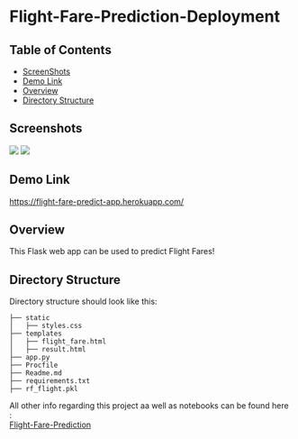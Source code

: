 # Flight-Fare-Prediction-Deployment

## Table of Contents
- [ScreenShots](#screenshots)
- [Demo Link](#demo-link)
- [Overview](#overview)
- [Directory Structure](#directory-structure)



## Screenshots
<img src="https://user-images.githubusercontent.com/42676839/114577389-96458580-9c99-11eb-90aa-1df532a32363.png">
<img src="https://user-images.githubusercontent.com/42676839/114578307-65198500-9c9a-11eb-94aa-57ccab9bf1a4.png">


## Demo Link
https://flight-fare-predict-app.herokuapp.com/


## Overview
This Flask web app can be used to predict Flight Fares!


## Directory Structure
Directory structure should look like this:
```
├── static
│   ├── styles.css
├── templates
│   ├── flight_fare.html
│   ├── result.html
├── app.py
├── Procfile
├── Readme.md
├── requirements.txt
├── rf_flight.pkl
```


All other info regarding this project aa well as notebooks can be found here : <br>
[Flight-Fare-Prediction](https://github.com/mandarvast19/Machine-Learning-Projects/tree/main/Flight-Fare-Prediction)

